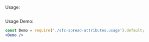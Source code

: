 Usage:
```jsx { "filePath": "./sfc-spread-attributes.usage.tsx" }
```

Usage Demo:
```jsx
const Demo = require('./sfc-spread-attributes.usage').default;
<Demo />
```
